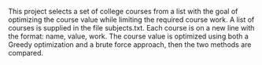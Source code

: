 This project selects a set of college courses from a list with the goal of optimizing the course value while limiting the
required course work. A list of courses is supplied in the file subjects.txt. Each course is on a new line with the format: 
name, value, work. The course value is optimized using both a Greedy optimization and a brute force approach, then the two 
methods are compared.
